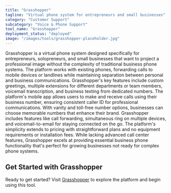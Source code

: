 ```yaml
---
title: "Grasshopper"
tagline: "Virtual phone system for entrepreneurs and small businesses"
category: "Customer Support"
subcategory: "Voice & Phone Support"
tool_name: "Grasshopper"
deployment_status: "deployed"
image: "/images/tools/grasshopper-placeholder.jpg"
---
```

Grasshopper is a virtual phone system designed specifically for entrepreneurs, solopreneurs, and small businesses that want to project a professional image without the complexity of traditional business phone systems. The platform works with existing phones, forwarding calls to mobile devices or landlines while maintaining separation between personal and business communications. Grasshopper's key features include custom greetings, multiple extensions for different departments or team members, voicemail transcription, and business texting from dedicated numbers. The platform's mobile app allows users to make and receive calls using their business number, ensuring consistent caller ID for professional communications. With vanity and toll-free number options, businesses can choose memorable numbers that enhance their brand. Grasshopper includes features like call forwarding, simultaneous ring on multiple devices, and voicemail-to-email for staying connected on the go. The platform's simplicity extends to pricing with straightforward plans and no equipment requirements or installation fees. While lacking advanced call center features, Grasshopper excels at providing essential business phone functionality that's perfect for growing businesses not ready for complex phone systems.
## Get Started with Grasshopper

Ready to get started? Visit [Grasshopper](https://grasshopper.com) to explore the platform and begin using this tool.
